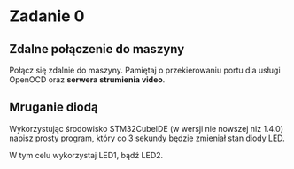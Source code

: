 # Zadanie 0

## Zdalne połączenie do maszyny

Połącz się zdalnie do maszyny. 
Pamiętaj o przekierowaniu portu dla usługi OpenOCD 
oraz **serwera strumienia video**.

## Mruganie diodą

Wykorzystując środowisko STM32CubeIDE (w wersji nie nowszej niż 1.4.0) 
napisz prosty program, który co 3 sekundy będzie zmieniał stan diody LED.

W tym celu wykorzystaj LED1, bądź LED2.
